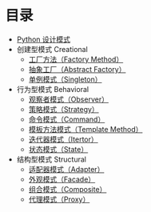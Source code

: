 # 目录

* [Python 设计模式](README.md)
* 创建型模式 Creational
    - [工厂方法（Factory Method）](docs/creational/factory_method.md)
    - [抽象工厂（Abstract Factory）](docs/creational/abstract_factory.md)
    - [单例模式（Singleton）](docs/creational/singleton.md)
* 行为型模式 Behavioral
    - [观察者模式（Observer）](docs/behavioral/observer.md)
    - [策略模式（Strategy）](docs/behavioral/strategy.md)
    - [命令模式（Command）](docs/behavioral/command.md)
    - [模板方法模式（Template Method）](docs/behavioral/templete.md)
    - [迭代器模式（Itertor）](docs/behavioral/iterator.md)
    - [状态模式（State）](docs/behavioral/state.md)
* 结构型模式 Structural
    - [适配器模式（Adapter）](docs/structural/adapter.md)
    - [外观模式（Facade）](docs/structural/facade.md)
    - [组合模式（Composite）](docs/structural/composite.md)
    - [代理模式（Proxy）](docs/structural/proxy.md)
